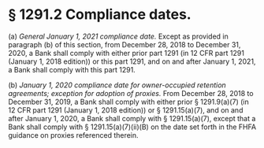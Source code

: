 # § 1291.2   Compliance dates.

(a) *General January 1, 2021 compliance date.* Except as provided in paragraph (b) of this section, from December 28, 2018 to December 31, 2020, a Bank shall comply with either prior part 1291 (in 12 CFR part 1291 (January 1, 2018 edition)) or this part 1291, and on and after January 1, 2021, a Bank shall comply with this part 1291.


(b) *January 1, 2020 compliance date for owner-occupied retention agreements; exception for adoption of proxies.* From December 28, 2018 to December 31, 2019, a Bank shall comply with either prior § 1291.9(a)(7) (in 12 CFR part 1291 (January 1, 2018 edition)) or § 1291.15(a)(7), and on and after January 1, 2020, a Bank shall comply with § 1291.15(a)(7), except that a Bank shall comply with § 1291.15(a)(7)(ii)(B) on the date set forth in the FHFA guidance on proxies referenced therein.




